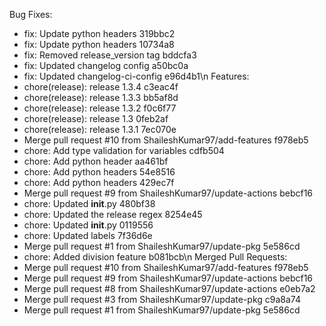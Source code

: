 Bug Fixes:
- fix: Update python headers 319bbc2
- fix: Update python headers 10734a8
- fix: Removed release_version tag bddcfa3
- fix: Updated changelog config a50bc0a
- fix: Updated changelog-ci-config e96d4b1\n
Features:
- chore(release): release 1.3.4 c3eac4f
- chore(release): release 1.3.3 bb5af8d
- chore(release): release 1.3.2 f0c6f77
- chore(release): release 1.3 0feb2af
- chore(release): release 1.3.1 7ec070e
- Merge pull request #10 from ShaileshKumar97/add-features f978eb5
- chore: Add type validation for variables cdfb504
- chore: Add python header aa461bf
- chore: Add python headers 54e8516
- chore: Add python headers 429ec7f
- Merge pull request #9 from ShaileshKumar97/update-actions bebcf16
- chore: Updated __init__.py 480bf38
- chore: Updated the release regex 8254e45
- chore: Updated __init__.py 0119556
- chore: Updated labels 7f36d6e
- Merge pull request #1 from ShaileshKumar97/update-pkg 5e586cd
- chore: Added division feature b081bcb\n
Merged Pull Requests:
- Merge pull request #10 from ShaileshKumar97/add-features f978eb5
- Merge pull request #9 from ShaileshKumar97/update-actions bebcf16
- Merge pull request #8 from ShaileshKumar97/update-actions e0eb7a2
- Merge pull request #3 from ShaileshKumar97/update-pkg c9a8a74
- Merge pull request #1 from ShaileshKumar97/update-pkg 5e586cd